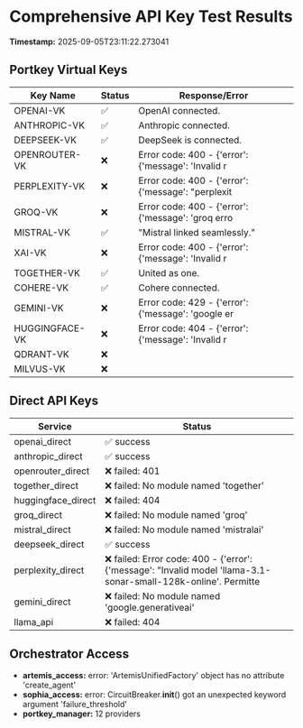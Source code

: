 # Comprehensive API Key Test Results

**Timestamp:** 2025-09-05T23:11:22.273041

## Portkey Virtual Keys

| Key Name | Status | Response/Error |
|----------|--------|---------------|
| OPENAI-VK | ✅ | OpenAI connected. |
| ANTHROPIC-VK | ✅ | Anthropic connected. |
| DEEPSEEK-VK | ✅ | DeepSeek is connected. |
| OPENROUTER-VK | ❌ | Error code: 400 - {'error': {'message': 'Invalid r |
| PERPLEXITY-VK | ❌ | Error code: 400 - {'error': {'message': "perplexit |
| GROQ-VK | ❌ | Error code: 400 - {'error': {'message': 'groq erro |
| MISTRAL-VK | ✅ | "Mistral linked seamlessly." |
| XAI-VK | ❌ | Error code: 400 - {'error': {'message': 'Invalid r |
| TOGETHER-VK | ✅ | United as one. |
| COHERE-VK | ✅ | Cohere connected. |
| GEMINI-VK | ❌ | Error code: 429 - {'error': {'message': 'google er |
| HUGGINGFACE-VK | ❌ | Error code: 404 - {'error': {'message': 'Invalid r |
| QDRANT-VK | ❌ |  |
| MILVUS-VK | ❌ |  |

## Direct API Keys

| Service | Status |
|---------|--------|
| openai_direct | ✅ success |
| anthropic_direct | ✅ success |
| openrouter_direct | ❌ failed: 401 |
| together_direct | ❌ failed: No module named 'together' |
| huggingface_direct | ❌ failed: 404 |
| groq_direct | ❌ failed: No module named 'groq' |
| mistral_direct | ❌ failed: No module named 'mistralai' |
| deepseek_direct | ✅ success |
| perplexity_direct | ❌ failed: Error code: 400 - {'error': {'message': "Invalid model 'llama-3.1-sonar-small-128k-online'. Permitte |
| gemini_direct | ❌ failed: No module named 'google.generativeai' |
| llama_api | ❌ failed: 404 |

## Orchestrator Access

- **artemis_access:** error: 'ArtemisUnifiedFactory' object has no attribute 'create_agent'
- **sophia_access:** error: CircuitBreaker.__init__() got an unexpected keyword argument 'failure_threshold'
- **portkey_manager:** 12 providers

